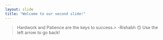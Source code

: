 ```yaml
---
layout: slide
title: "Welcome to our second slide!"
---
```

>Hardwork and Patience are the keys to success.> -Rishabh :upside_down_face:
Use the left arrow to go back!
